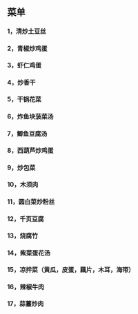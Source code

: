 ## 菜单

#### 1，清炒土豆丝
#### 2，青椒炒鸡蛋
#### 3，虾仁鸡蛋
#### 4，炒香干
#### 5，干锅花菜
#### 6，炸鱼块菠菜汤
#### 7，鲫鱼豆腐汤
#### 8，西葫芦炒鸡蛋
#### 9，炒包菜
#### 10，木须肉
#### 11，圆白菜炒粉丝
#### 12，千页豆腐
#### 13，烧腐竹
#### 14，紫菜蛋花汤
#### 15，凉拌菜（黄瓜，皮蛋，藕片，木耳，海带）
#### 16，辣椒牛肉
#### 17，蒜薹炒肉
